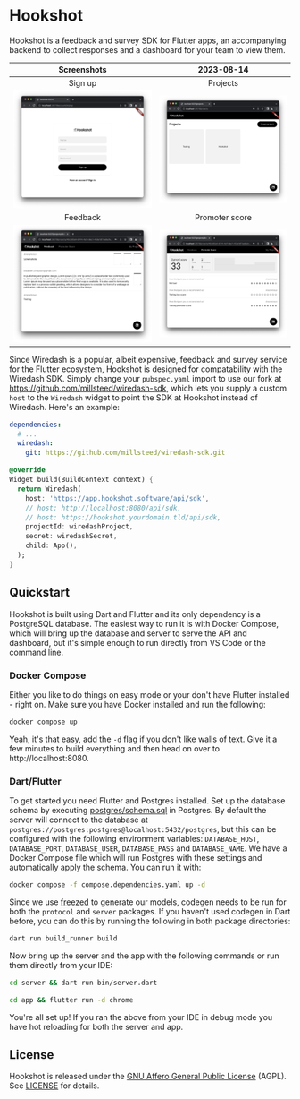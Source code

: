 # Hookshot

Hookshot is a feedback and survey SDK for Flutter apps, an accompanying backend to collect responses and a dashboard for your team to view them.

| Screenshots                    | 2023-08-14                     |
| :----------------------------: | :----------------------------: |
| Sign up                        | Projects                       |
| ![](.github/screenshots/1.png) | ![](.github/screenshots/2.png) |
| Feedback                       | Promoter score                 |
| ![](.github/screenshots/3.png) | ![](.github/screenshots/4.png) |

Since Wiredash is a popular, albeit expensive, feedback and survey service for the Flutter ecosystem, Hookshot is designed for compatability with the Wiredash SDK. Simply change your `pubspec.yaml` import to use our fork at https://github.com/millsteed/wiredash-sdk, which lets you supply a custom `host` to the `Wiredash` widget to point the SDK at Hookshot instead of Wiredash. Here's an example:

```yaml
dependencies:
  # ...
  wiredash:
    git: https://github.com/millsteed/wiredash-sdk.git
```

```dart
@override
Widget build(BuildContext context) {
  return Wiredash(
    host: 'https://app.hookshot.software/api/sdk',
    // host: http://localhost:8080/api/sdk,
    // host: https://hookshot.yourdomain.tld/api/sdk,
    projectId: wiredashProject,
    secret: wiredashSecret,
    child: App(),
  );
}
```

## Quickstart

Hookshot is built using Dart and Flutter and its only dependency is a PostgreSQL database. The easiest way to run it is with Docker Compose, which will bring up the database and server to serve the API and dashboard, but it's simple enough to run directly from VS Code or the command line.

### Docker Compose

Either you like to do things on easy mode or your don't have Flutter installed - right on. Make sure you have Docker installed and run the following:

```bash
docker compose up
```

Yeah, it's that easy, add the `-d` flag if you don't like walls of text. Give it a few minutes to build everything and then head on over to http://localhost:8080.

### Dart/Flutter

To get started you need Flutter and Postgres installed. Set up the database schema by executing [postgres/schema.sql](https://github.com/millsteed/hookshot/blob/main/postgres/schema.sql) in Postgres. By default the server will connect to the database at `postgres://postgres:postgres@localhost:5432/postgres`, but this can be configured with the following environment variables: `DATABASE_HOST`, `DATABASE_PORT`, `DATABASE_USER`, `DATABASE_PASS` and `DATABASE_NAME`. We have a Docker Compose file which will run Postgres with these settings and automatically apply the schema. You can run it with:

```bash
docker compose -f compose.dependencies.yaml up -d
```

Since we use [freezed](https://pub.dev/packages/freezed) to generate our models, codegen needs to be run for both the `protocol` and `server` packages. If you haven't used codegen in Dart before, you can do this by running the following in both package directories:

```bash
dart run build_runner build
```

Now bring up the server and the app with the following commands or run them directly from your IDE:

```bash
cd server && dart run bin/server.dart
```

```bash
cd app && flutter run -d chrome
```

You're all set up! If you ran the above from your IDE in debug mode you have hot reloading for both the server and app.

## License

Hookshot is released under the [GNU Affero General Public License](https://www.gnu.org/licenses/agpl-3.0.html) (AGPL). See [LICENSE](https://github.com/millsteed/hookshot/blob/main/LICENSE) for details.
